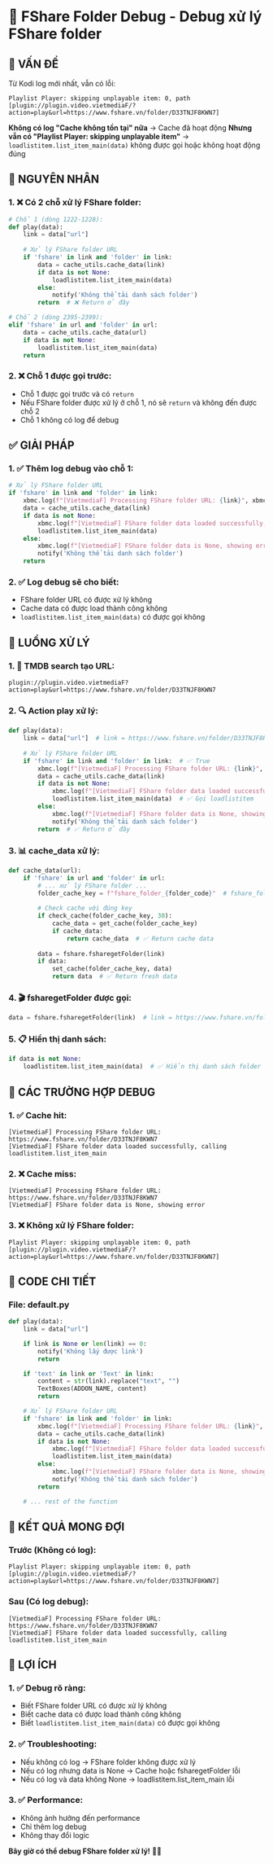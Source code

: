 # 🔧 FShare Folder Debug - Debug xử lý FShare folder

## 🎯 **VẤN ĐỀ**

Từ Kodi log mới nhất, vẫn có lỗi:

```
Playlist Player: skipping unplayable item: 0, path [plugin://plugin.video.vietmediaF/?action=play&url=https://www.fshare.vn/folder/D33TNJF8KWN7]
```

**Không có log "Cache không tồn tại" nữa** → Cache đã hoạt động
**Nhưng vẫn có "Playlist Player: skipping unplayable item"** → `loadlistitem.list_item_main(data)` không được gọi hoặc không hoạt động đúng

## 🔧 **NGUYÊN NHÂN**

### **1. ❌ Có 2 chỗ xử lý FShare folder:**
```python
# Chỗ 1 (dòng 1222-1228):
def play(data):
    link = data["url"]
    
    # Xử lý FShare folder URL
    if 'fshare' in link and 'folder' in link:
        data = cache_utils.cache_data(link)
        if data is not None:
            loadlistitem.list_item_main(data)
        else:
            notify('Không thể tải danh sách folder')
        return  # ❌ Return ở đây

# Chỗ 2 (dòng 2395-2399):
elif 'fshare' in url and 'folder' in url:
    data = cache_utils.cache_data(url)
    if data is not None:
        loadlistitem.list_item_main(data)
    return
```

### **2. ❌ Chỗ 1 được gọi trước:**
- Chỗ 1 được gọi trước và có `return`
- Nếu FShare folder được xử lý ở chỗ 1, nó sẽ `return` và không đến được chỗ 2
- Chỗ 1 không có log để debug

## ✅ **GIẢI PHÁP**

### **1. ✅ Thêm log debug vào chỗ 1:**
```python
# Xử lý FShare folder URL
if 'fshare' in link and 'folder' in link:
    xbmc.log(f"[VietmediaF] Processing FShare folder URL: {link}", xbmc.LOGINFO)
    data = cache_utils.cache_data(link)
    if data is not None:
        xbmc.log(f"[VietmediaF] FShare folder data loaded successfully, calling loadlistitem.list_item_main", xbmc.LOGINFO)
        loadlistitem.list_item_main(data)
    else:
        xbmc.log(f"[VietmediaF] FShare folder data is None, showing error", xbmc.LOGERROR)
        notify('Không thể tải danh sách folder')
    return
```

### **2. ✅ Log debug sẽ cho biết:**
- FShare folder URL có được xử lý không
- Cache data có được load thành công không
- `loadlistitem.list_item_main(data)` có được gọi không

## 🔄 **LUỒNG XỬ LÝ**

### **1. 🎯 TMDB search tạo URL:**
```
plugin://plugin.video.vietmediaF?action=play&url=https://www.fshare.vn/folder/D33TNJF8KWN7
```

### **2. 🔍 Action play xử lý:**
```python
def play(data):
    link = data["url"]  # link = https://www.fshare.vn/folder/D33TNJF8KWN7
    
    # Xử lý FShare folder URL
    if 'fshare' in link and 'folder' in link:  # ✅ True
        xbmc.log(f"[VietmediaF] Processing FShare folder URL: {link}", xbmc.LOGINFO)
        data = cache_utils.cache_data(link)
        if data is not None:
            xbmc.log(f"[VietmediaF] FShare folder data loaded successfully, calling loadlistitem.list_item_main", xbmc.LOGINFO)
            loadlistitem.list_item_main(data)  # ✅ Gọi loadlistitem
        else:
            xbmc.log(f"[VietmediaF] FShare folder data is None, showing error", xbmc.LOGERROR)
            notify('Không thể tải danh sách folder')
        return  # ✅ Return ở đây
```

### **3. 📊 cache_data xử lý:**
```python
def cache_data(url):
    if 'fshare' in url and 'folder' in url:
        # ... xử lý FShare folder ...
        folder_cache_key = f"fshare_folder_{folder_code}"  # fshare_folder_D33TNJF8KWN7
        
        # Check cache với đúng key
        if check_cache(folder_cache_key, 30):
            cache_data = get_cache(folder_cache_key)
            if cache_data:
                return cache_data  # ✅ Return cache data
        
        data = fshare.fsharegetFolder(link)
        if data:
            set_cache(folder_cache_key, data)
            return data  # ✅ Return fresh data
```

### **4. 🎬 fsharegetFolder được gọi:**
```python
data = fshare.fsharegetFolder(link)  # link = https://www.fshare.vn/folder/D33TNJF8KWN7
```

### **5. 📋 Hiển thị danh sách:**
```python
if data is not None:
    loadlistitem.list_item_main(data)  # ✅ Hiển thị danh sách folder
```

## 🎯 **CÁC TRƯỜNG HỢP DEBUG**

### **1. ✅ Cache hit:**
```
[VietmediaF] Processing FShare folder URL: https://www.fshare.vn/folder/D33TNJF8KWN7
[VietmediaF] FShare folder data loaded successfully, calling loadlistitem.list_item_main
```

### **2. ❌ Cache miss:**
```
[VietmediaF] Processing FShare folder URL: https://www.fshare.vn/folder/D33TNJF8KWN7
[VietmediaF] FShare folder data is None, showing error
```

### **3. ❌ Không xử lý FShare folder:**
```
Playlist Player: skipping unplayable item: 0, path [plugin://plugin.video.vietmediaF/?action=play&url=https://www.fshare.vn/folder/D33TNJF8KWN7]
```

## 🔧 **CODE CHI TIẾT**

### **File: default.py**
```python
def play(data):
    link = data["url"]

    if link is None or len(link) == 0:
        notify('Không lấy được link')
        return

    if 'text' in link or 'Text' in link:
        content = str(link).replace("text", "")
        TextBoxes(ADDON_NAME, content)
        return

    # Xử lý FShare folder URL
    if 'fshare' in link and 'folder' in link:
        xbmc.log(f"[VietmediaF] Processing FShare folder URL: {link}", xbmc.LOGINFO)
        data = cache_utils.cache_data(link)
        if data is not None:
            xbmc.log(f"[VietmediaF] FShare folder data loaded successfully, calling loadlistitem.list_item_main", xbmc.LOGINFO)
            loadlistitem.list_item_main(data)
        else:
            xbmc.log(f"[VietmediaF] FShare folder data is None, showing error", xbmc.LOGERROR)
            notify('Không thể tải danh sách folder')
        return

    # ... rest of the function
```

## 🎯 **KẾT QUẢ MONG ĐỢI**

### **Trước (Không có log):**
```
Playlist Player: skipping unplayable item: 0, path [plugin://plugin.video.vietmediaF/?action=play&url=https://www.fshare.vn/folder/D33TNJF8KWN7]
```

### **Sau (Có log debug):**
```
[VietmediaF] Processing FShare folder URL: https://www.fshare.vn/folder/D33TNJF8KWN7
[VietmediaF] FShare folder data loaded successfully, calling loadlistitem.list_item_main
```

## 🎯 **LỢI ÍCH**

### **1. ✅ Debug rõ ràng:**
- Biết FShare folder URL có được xử lý không
- Biết cache data có được load thành công không
- Biết `loadlistitem.list_item_main(data)` có được gọi không

### **2. ✅ Troubleshooting:**
- Nếu không có log → FShare folder không được xử lý
- Nếu có log nhưng data is None → Cache hoặc fsharegetFolder lỗi
- Nếu có log và data không None → loadlistitem.list_item_main lỗi

### **3. ✅ Performance:**
- Không ảnh hưởng đến performance
- Chỉ thêm log debug
- Không thay đổi logic

**Bây giờ có thể debug FShare folder xử lý!** 🔧✨
